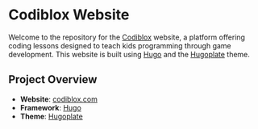 # Codiblox Website

Welcome to the repository for the [Codiblox](https://codiblox.com/) website, a platform offering coding lessons designed to teach kids programming through game development. This website is built using [Hugo](https://gohugo.io/) and the [Hugoplate](https://github.com/zeon-studio/hugoplate) theme.

## Project Overview

- **Website**: [codiblox.com](https://codiblox.com/)
- **Framework**: [Hugo](https://gohugo.io/)
- **Theme**: [Hugoplate](https://github.com/zeon-studio/hugoplate)
